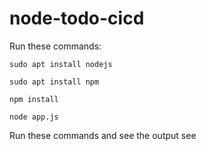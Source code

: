 # node-todo-cicd

Run these commands:


`sudo apt install nodejs`


`sudo apt install npm`


`npm install`

`node app.js`

Run these commands and see the output
see
